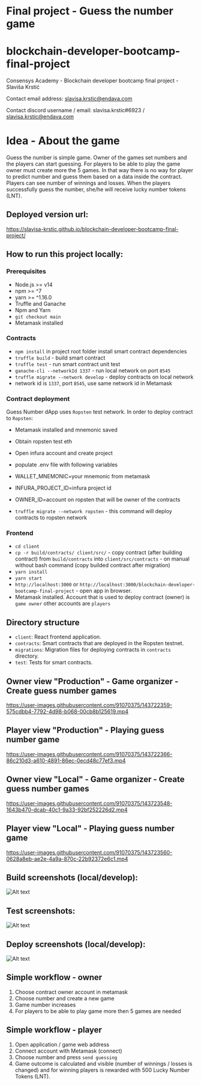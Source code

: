 # Final project - Guess the number game
# blockchain-developer-bootcamp-final-project
Consensys Academy - Blockchain developer bootcamp final project - Slaviša Krstić

Contact email address: slavisa.krstic@endava.com

Contact discord username / email: slavisa.krstic#6923 / slavisa.krstic@endava.com

# Idea - About the game
Guess the number is simple game. Owner of the games set numbers and the players can start guessing. For players to be able to play the game owner must create more the 5 games. In that way there is no way for player to predict number and guess them based on a data inside the contract. Players can see number of winnings and losses. When the players successfully guess the number, she/he will receive lucky number tokens (LNT).

## Deployed version url:

https://slavisa-krstic.github.io/blockchain-developer-bootcamp-final-project/

## How to run this project locally:
### Prerequisites

- Node.js >= v14
- npm >= ^7
- yarn >= ^1.16.0
- Truffle and Ganache
- Npm and Yarn
- `git checkout main`
- Metamask installed

### Contracts

- `npm install` in project root folder install smart contract dependencies
- `truffle build` - build smart contract
- `truffle test` - run smart contract unit test
- `ganache-cli --networkId 1337` - run local network on port `8545`
- `truffle migrate --network develop` - deploy contracts on local network
-  network id is `1337`, port `8545`, use same network id in Metamask

### Contract deployment
Guess Number dApp uses `Ropsten` test network. In order to deploy contract to `Ropsten`: 

- Metamask installed and mnemonic saved
- Obtain ropsten test eth
- Open infura account and create project
- populate .env file with following variables

- WALLET_MNEMONIC=your mnemonic from metamask
- INFURA_PROJECT_ID=infura project id
- OWNER_ID=account on ropsten that will be owner of the contracts

- `truffle migrate --network ropsten` - this command will deploy contracts to ropsten network

### Frontend

- `cd client`
- `cp -r build/contracts/ client/src/` - copy contract (after building contract) from `build/contracts` into `client/src/contracts` - on manual without bash command (copy builded contract after migration)
- `yarn install`
- `yarn start`
- `http://localhost:3000` or `http://localhost:3000/blockchain-developer-bootcamp-final-project` - open app in browser.
- Metamask installed. Account that is used to deploy contract (owner) is `game owner` other accounts are `players`

## Directory structure

- `client`: React frontend application.
- `contracts`: Smart contracts that are deployed in the Ropsten testnet.
- `migrations`: Migration files for deploying contracts in `contracts` directory.
- `test`: Tests for smart contracts.

## Owner view "Production" - Game organizer - Create guess number games

https://user-images.githubusercontent.com/91070375/143722359-575cdbb4-7792-4d98-b068-00cb8b125619.mp4

## Player view "Production" - Playing guess number game

https://user-images.githubusercontent.com/91070375/143722366-86c210d3-a610-4891-86ec-0ecd48c77ef3.mp4

## Owner view "Local" - Game organizer - Create guess number games

https://user-images.githubusercontent.com/91070375/143723548-1643b470-dcab-40c1-9a33-92bf252226d2.mp4

## Player view "Local" - Playing guess number game

https://user-images.githubusercontent.com/91070375/143723560-0628a8eb-ae2e-4a9a-870c-22b92372e6c1.mp4

## Build screenshots (local/develop):
![Alt text](images/build.png?raw=true "build")

## Test screenshots:
![Alt text](images/test.png?raw=true "test")

## Deploy screenshots (local/develop):
![Alt text](images/deploy.png?raw=true "deploy")

## Simple workflow - owner

1. Choose contract owner account in metamask
2. Choose number and create a new game
3. Game number increases
4. For players to be able to play game more then 5 games are needed  

## Simple workflow - player

1. Open application / game web address
2. Connect account with Metamask (connect)
3. Choose number and press `send guessing`
4. Game outcome is calculated and visible (number of winnings / losses is changed) and for winning players is rewarded with 500 Lucky Number Tokens (LNT).
